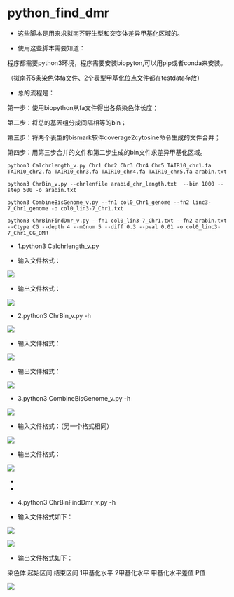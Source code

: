 # python_find_dmr




- 这些脚本是用来求拟南芥野生型和突变体差异甲基化区域的。



- 使用这些脚本需要知道：

程序都需要python3环境，程序需要安装biopyton,可以用pip或者conda来安装。

（拟南芥5条染色体fa文件、2个表型甲基化位点文件都在testdata存放）




- 总的流程是：

第一步：使用biopython从fa文件得出各条染色体长度；


第二步：将总的基因组分成间隔相等的bin；


第三步：将两个表型的bismark软件coverage2cytosine命令生成的文件合并；


第四步：用第三步合并的文件和第二步生成的bin文件求差异甲基化区域。




	
	python3 Calchrlength_v.py Chr1 Chr2 Chr3 Chr4 Chr5 TAIR10_chr1.fa TAIR10_chr2.fa TAIR10_chr3.fa TAIR10_chr4.fa TAIR10_chr5.fa arabin.txt

	python3 ChrBin_v.py --chrlenfile arabid_chr_length.txt  --bin 1000 --step 500 -o arabin.txt

	python3 CombineBisGenome_v.py --fn1 col0_Chr1_genome --fn2 linc3-7_Chr1_genome -o col0_lin3-7_Chr1.txt

    python3 ChrBinFindDmr_v.py --fn1 col0_lin3-7_Chr1.txt --fn2 arabin.txt --Ctype CG --depth 4 --mCnum 5 --diff 0.3 --pval 0.01 -o col0_linc3-7_Chr1_CG_DMR




- 1.python3 Calchrlength_v.py



- 输入文件格式：

![](https://i.imgur.com/HO56I6j.jpg)





- 输出文件格式：

![](https://i.imgur.com/feItr5V.jpg)




- 2.python3 ChrBin_v.py -h

![](https://i.imgur.com/LKbDEJm.jpg)



- 输入文件格式：

![](https://i.imgur.com/84N7u1K.jpg)



- 输出文件格式：

![](https://i.imgur.com/wXIdECC.jpg)




- 3.python3 CombineBisGenome_v.py -h

![](https://i.imgur.com/8bLVqxL.jpg)



- 输入文件格式：（另一个格式相同）

![](https://i.imgur.com/YF4FqRm.jpg)




- 输出文件格式：

![](https://i.imgur.com/5RDIRx7.jpg)

- 
- 


- 4.python3 ChrBinFindDmr_v.py -h



- 输入文件格式如下：

![](https://i.imgur.com/zquSztw.jpg)

![](https://i.imgur.com/d9Tgemw.jpg)



- 输出文件格式如下：


染色体		起始区间		结束区间		1甲基化水平		2甲基化水平		甲基化水平差值	P值		

![](https://i.imgur.com/K5oVBzp.jpg)
